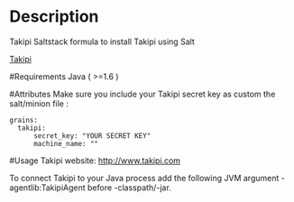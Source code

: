# Description
Takipi Saltstack formula to install Takipi using Salt

[Takipi](https://app.takipi.com/)

#Requirements
Java ( >=1.6 )

#Attributes
Make sure you include your Takipi secret key as custom the salt/minion file :

```
grains:
  takipi:
      secret_key: "YOUR SECRET KEY"
      machine_name: ""
```      
#Usage
Takipi website: http://www.takipi.com

To connect Takipi to your Java process add the following JVM argument -agentlib:TakipiAgent before -classpath/-jar.
